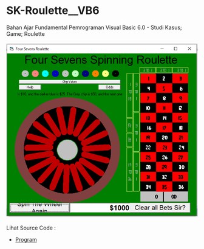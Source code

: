 # SK-Roulette__VB6
Bahan Ajar Fundamental Pemrograman Visual Basic 6.0 - Studi Kasus; Game; Roulette<br><br>
<img src="https://github.com/RizkyKhapidsyah/SK-Roulette__VB6/blob/main/result/001.PNG"><br><br>
Lihat Source Code : <br>
- <a href="https://github.com/RizkyKhapidsyah/SK-Roulette__VB6">Program</a>
